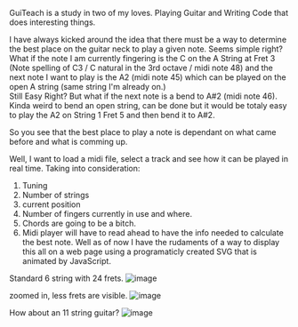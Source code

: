 GuiTeach is a study in two of my loves. Playing Guitar and Writing Code that does interesting things.

I have always kicked around the idea that there must be a way to determine the best place on the guitar neck to play a given note.
Seems simple right? 
  What if the note I am currently fingering  is the C on the A String at Fret 3 (Note spelling of C3 / C natural in the 3rd octave / midi note 48) 
and the next note I want to play is the A2 (midi note 45) which can be played on the open A string (same string I'm already on.)  
Still Easy Right?
  But what if the next note is a bend to A#2 (midi note 46). Kinda weird to bend an open string, can be done but 
it would be totaly easy to play the A2 on String 1 Fret 5 and then bend it to A#2.

So you see that the best place to play a note is dependant on what came before and what is comming up.

Well, I want to load a midi file, select a track and see how it can be played in real time. 
Taking into consideration: 
  1. Tuning
  2. Number of strings
  3. current position
  4. Number of fingers currently in use and where.
  5. Chords are going to be a bitch.
  6. Midi player will have to read ahead to have the info needed to calculate the best note.
Well as of now I have the rudaments of a way to display this all on a web page using a programaticly created SVG that is animated by JavaScript.

Standard 6 string with 24 frets.
![image](https://github.com/user-attachments/assets/9494d8ca-a8c9-4015-843b-137100eaf4ea)

zoomed in, less frets are visible.
![image](https://github.com/user-attachments/assets/0ecf230f-5033-4b26-840f-641852de95e3)

How about an 11 string guitar?
![image](https://github.com/user-attachments/assets/d0dffe74-14bb-4d22-b7f0-001a37c8a14a)
